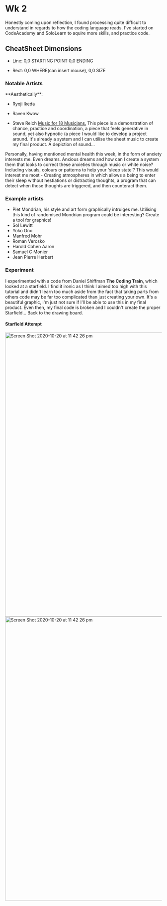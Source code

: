 <h1>Wk 2</h1>  

Honestly coming upon reflection, I found processing quite difficult to understand in regards to how the coding language reads. I've started on CodeAcademy and SoloLearn to aquire more skills, and practice code. 

<h2>CheatSheet Dimensions</h2> 

- Line: 0,0 STARTING POINT 0,0 ENDING 

- Rect: 0,0 WHERE(can insert mouse), 0,0 SIZE 

<h3>Notable Artists</h3>**Aesthetically**: 


- Ryoji Ikeda 

- Raven Kwow

- Steve Reich <a href="https://www.youtube.com/watch?v=71A_sm71_BI">Music for 18 Musicians.</a> This piece is a demonstration of chance, practice and coordination, a piece that feels generative in sound, yet also hypnotic (a piece I would like to develop a project around. It's already a system and I can utilise the sheet music to create my final product. A depiction of sound... 

Personally, having mentioned mental health this week, in the form of anxiety interests me. Even dreams. Anxious dreams and how can I create a system them that looks to correct these anxieties through music or white noise? Including visuals, colours or patterns to help your 'sleep state'? This would interest me most - Creating atmospheres in which allows a being to enter their sleep without hestiations or distracting thoughts, a program that can detect when those thoughts are triggered, and then counteract them. 

<h3>Example artists</h3> 

- Piet Mondrian, his style and art form graphically intruiges me. Utilising this kind of randomised Mondrian program could be interesting? Create a tool for graphics! 
- Sol Lewitt 
- Yoko Ono
- Manfred Mohr 
- Roman Verosko
- Harold Cohen Aaron 
- Samuel C Monier 
- Jean Pierre Herbert 

<h3>Experiment</h3> 

I experimented with a code from Daniel Shiffman **The Coding Train**, which looked at a starfield. I find it ironic as I think I aimed too high with this tutorial and didn't learn too much aside from the fact that taking parts from others code may be far too complicated than just creating your own. It's a beautiful graphic, I'm just not sure if I'll be able to use this in my final product. Even then, my final code is broken and I couldn't create the proper Starfield... Back to the drawing board. 

<h4>Starfield Attempt</h4> 

<img width="912" alt="Screen Shot 2020-10-20 at 11 42 26 pm" src="https://user-images.githubusercontent.com/68719286/96590907-2085e000-132e-11eb-9277-54075d3a6513.png">

<img width="912" alt="Screen Shot 2020-10-20 at 11 42 26 pm" src="https://user-images.githubusercontent.com/68719286/96590907-2085e000-132e-11eb-9277-54075d3a6513.png">


      
      

